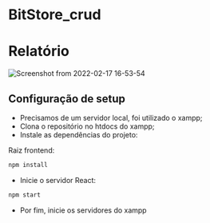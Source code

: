 # BitStore_crud

# Relatório

![Screenshot from 2022-02-17 16-53-54](https://user-images.githubusercontent.com/78766172/154579849-df2f2529-3acc-4722-a7a8-882519aa7b1d.png)

## Configuração de setup

- Precisamos de um servidor local, foi utilizado o xampp;
- Clona o repositório no htdocs do xampp;
- Instale as dependências do projeto:

Raiz frontend:
```bash
npm install
```
- Inicie o servidor React:
```bash
npm start
```
- Por fim, inicie os servidores do xampp

